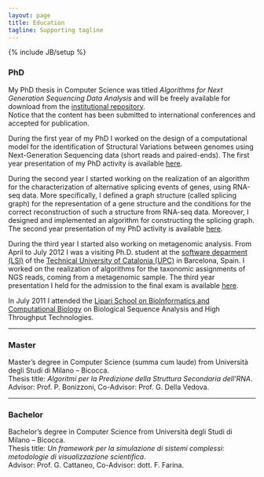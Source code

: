 ```yaml
---
layout: page
title: Education
tagline: Supporting tagline
---
```

{% include JB/setup %}

### PhD ###

My PhD thesis in Computer Science was titled _Algorithms for Next Generation Sequencing Data Analysis_ and will be freely available for download from the [institutional repository](http://boa.unimib.it).  
Notice that the content has been submitted to international conferences and accepted for publication.

During the first year of my PhD I worked on the design of a computational model for the identification of Structural Variations between genomes using Next-Generation Sequencing data (short reads and paired-ends). The first year presentation of my PhD activity is available [here](./data/Presentation_1st_year.pdf).

During the second year I started working on the realization of an algorithm for the characterization of alternative splicing events of genes, using RNA-seq data. More specifically, I defined a graph structure (called splicing graph) for the representation of a gene structure and the conditions for the correct reconstruction of such a structure from RNA-seq data. Moreover, I designed and implemented an algorithm for constructing the splicing graph. The second year presentation of my PhD activity is available [here](./data/Presentation_2nd_year.pdf).

During the third year I started also working on metagenomic analysis. From April to July 2012 I was a visiting Ph.D. student at the [software deparment (LSI)](http://www.lsi.upc.edu/) of the [Technical University of Catalonia (UPC)](http://www.upc.edu) in Barcelona, Spain. I worked on the realization of algorithms for the taxonomic assignments of NGS reads, coming from a metagenomic sample. The third year presentation I held for the admission to the final exam is available [here](./data/Presentation_3rd_year.pdf).

In July 2011 I attended the [Lipari School on BioInformatics and Computational Biology](http://lipari.cs.unict.it/LipariSchool/Bio/previousedition/edition2011bio.htm) on Biological Sequence Analysis and High Throughput Technologies.

---

### Master ###

Master’s degree in Computer Science (summa cum laude) from Università degli Studi di Milano – Bicocca.  
Thesis title: _Algoritmi per la Predizione della Struttura Secondaria dell’RNA_.  
Advisor: Prof. P. Bonizzoni, Co-Advisor: Prof. G. Della Vedova.

---

### Bachelor ###

Bachelor’s degree in Computer Science from Università degli Studi di Milano – Bicocca.  
Thesis title: _Un framework per la simulazione di sistemi complessi: metodologie di visualizzazione scientifica_.  
Advisor: Prof. G. Cattaneo, Co-Advisor: dott. F. Farina.
